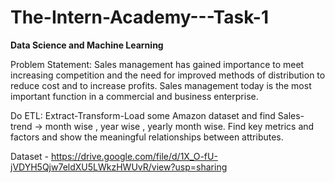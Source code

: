# The-Intern-Academy---Task-1
**Data Science and Machine Learning**

Problem Statement: Sales management has gained importance to meet increasing competition and the need for improved
methods of distribution to reduce cost and to increase profits. Sales management today is the most
important function in a commercial and business enterprise.

Do ETL: Extract-Transform-Load some Amazon dataset and find Sales-trend -> month wise , year
wise , yearly month wise. Find key metrics and factors and show the meaningful relationships
between attributes. 

Dataset - https://drive.google.com/file/d/1X_O-fU-jVDYH5Qjw7eldXU5LWkzHWUvR/view?usp=sharing
